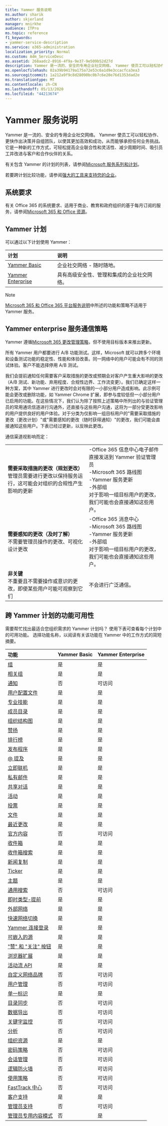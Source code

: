 ```yaml
---
title: Yammer 服务说明
ms.author: sharik
author: skjerland
manager: mnirkhe
audience: ITPro
ms.topic: reference
f1_keywords:
- yammer-service-description
ms.service: o365-administration
localization_priority: Normal
ms.custom: Adm_ServiceDesc
ms.assetid: 268aadc2-8916-4f9a-9e37-9e509b52d27d
description: Yammer 是一流的、安全的专用企业社交网络。 Yammer 使员工可以轻松协作、更快作出决策并自组团队，以使其更加高效和成功，从而能够承担任何业务挑战。 它是一种新的工作方式，可轻松提高企业联合性和灵活性、减少周期时间、吸引员工并改进与客户和合作伙伴的关系。
ms.openlocfilehash: 02a39b94179a175a72e53c6a1d9e3ccacfca3ea3
ms.sourcegitcommit: 1a212a9f9c8d28090bc0b7c6e20e76d1353dad2e
ms.translationtype: MT
ms.contentlocale: zh-CN
ms.lasthandoff: 05/13/2020
ms.locfileid: "44213674"
---
```

# <a name="yammer-service-description"></a>Yammer 服务说明

Yammer 是一流的、安全的专用企业社交网络。 Yammer 使员工可以轻松协作、更快作出决策并自组团队，以使其更加高效和成功，从而能够承担任何业务挑战。 它是一种新的工作方式，可轻松提高企业联合性和灵活性、减少周期时间、吸引员工并改进与客户和合作伙伴的关系。
  
有关包含 Yammer 的计划的列表，请参阅[Microsoft 服务系列和计划](../office-365-platform-service-description/office-365-plan-options.md#office-365-service-families-and-plans)。
  
若要跨计划比较功能，请参阅[强大的工具来支持您的企业](https://go.microsoft.com/fwlink/?LinkID=799177&amp;clcid=0x409)。
  
## <a name="system-requirements"></a>系统要求

有关 Office 365 的系统要求、适用于商业、教育和政府组织的基于每月订阅的服务，请参阅[Microsoft 365 和 Office 资源](https://products.office.com/office-system-requirements/#Office365forBEG)。
  
## <a name="yammer-plans"></a>Yammer 计划

可以通过以下计划使用 Yammer：
  
|**计划**|**说明**|
|:-----|:-----|
|[Yammer Basic](https://go.microsoft.com/fwlink/?LinkId=691112) <br/> |企业社交网络 - 随时随地。  <br/> |
|[Yammer Enterprise](https://www.microsoft.com/microsoft-365/yammer/yammer-overview) <br/> |具有高级安全性、管理和集成的企业社交网络。  <br/> |
   
> [!NOTE]
> [Microsoft 365 和 Office 365 平台服务说明](../office-365-platform-service-description/office-365-platform-service-description.md)中所述的功能和策略不适用于 Yammer 服务。 
  
## <a name="yammer-enterprise-service-communications-policy"></a>Yammer enterprise 服务通信策略
<a name="YammerCommsPolicy"> </a>

Yammer 遵循[Microsoft 365 更改管理策略](https://www.microsoft.com/en-us/microsoft-365/blog/2015/05/05/manage-change-and-stay-informed-in-office-365/)，但不使用目标版本来推出更新。 
  
所有 Yammer 用户都要进行 A/B 功能测试。这样，Microsoft 就可以跨多个环境和设备测试功能的稳定性、性能和体验改善。同一网络中的用户可能会有不同的测试体验。客户不能选择停用 A/B 测试。
  
我们会提前通知任何需要客户采取措施的更改或预期会对客户产生重大影响的更改（A/B 测试、新功能、弃用程度、合规性边界、工作流变更）。我们已确定这样一种方案，其中 Yammer 进行更改时会对有限的一小部分用户造成影响。此示例可能会更改或删除功能，如 Yammer Chrome 扩展，即参与度较低但一小部分用户已启用的功能。在这些情况下，我们认为除了按照上述策略中所列出的与验证管理员的常用通讯信道进行沟通外，还直接与这些用户沟通，这将为一部分受更改影响的用户提供良好的用户体验。对于分类为仅影响一组目标用户的"需要采取措施的更改（更改计划）"或"需要感知的更改（随时获得通知）"的更改，我们可能会直接通知这些用户。下表已经过更新，以反映此更改。 
  
通信渠道视影响而定：
  
|||
|:-----|:-----|
|**需要采取措施的更改（规划更改）** <br/>管理员需要进行更改以保持服务运行，这可能会对组织的合规性产生影响的更新  <br/> |-Office 365 信息中心电子邮件直接发送到 Yammer 验证管理员 <br/>-Microsoft 365 路线图<br/>-Yammer 服务更新<br/>-外部组<br/>对于影响一组目标用户的更改，我们可能也会直接通知这些用户。 |
|**需要感知的更改（及时了解）**<br/>不需要管理员操作的更改、可视化设计更改  <br/> |-Office 365 消息中心<br/>-Microsoft 365 路线图<br/>-Yammer 服务更新<br/>-外部组<br/>对于影响一组目标用户的更改，我们可能也会直接通知这些用户。 |
|**非关键** <br/>不重要且不需要操作或意识的更改，即使某些用户可能可观察到它们  <br/> |不会进行广泛通信。 |
   
## <a name="feature-availability-across-yammer-plans"></a>跨 Yammer 计划的功能可用性

需要帮忙找出最适合您组织需求的 Yammer 计划吗？ 使用下表可查看每个计划中的可用功能。 选择功能名称，以阅读有关该功能在 Yammer 中的工作方式的简短摘要。
  
|**功能**|**Yammer Basic**|**Yammer Enterprise**|
|:-----|:-----|:-----|
|[组](group-features-in-yammer.md#groups) <br/> | 是  <br/> |是  <br/> |
|[相关组](group-features-in-yammer.md#related-groups) <br/> |是  <br/> |是  <br/> |
|[通知](group-features-in-yammer.md#announcements) <br/> |否  <br/> |可访问  <br/> |
|[用户配置文件](profile-features-in-yammer.md#user-profiles) <br/> |是  <br/> |是  <br/> |
|[专业技能](profile-features-in-yammer.md#expertise) <br/> |是  <br/> |是  <br/> |
|[成员目录](profile-features-in-yammer.md#member-directory) <br/> |是  <br/> |是  <br/> |
|[组织结构图](profile-features-in-yammer.md#org-chart) <br/> |是  <br/> |是  <br/> |
|[赞扬](profile-features-in-yammer.md#praise) <br/> |是  <br/> |是  <br/> |
|[排行榜](profile-features-in-yammer.md#leaderboards) <br/> |是  <br/> |是  <br/> |
|[发布程序](message-and-conversation-features-in-yammer.md#publisher) <br/> |是  <br/> |是  <br/> |
|[@ 提及](message-and-conversation-features-in-yammer.md#section) <br/> |是  <br/> |是  <br/> |
|[立即联机](message-and-conversation-features-in-yammer.md#online-now) <br/> |是  <br/> |是  <br/> |
|[私有邮件](message-and-conversation-features-in-yammer.md#private-messages) <br/> |是  <br/> |是  <br/> |
|[共享对话](message-and-conversation-features-in-yammer.md#share-conversations) <br/> |是  <br/> |是  <br/> |
|[活动](message-and-conversation-features-in-yammer.md#events) <br/> |是  <br/> |是  <br/> |
|[投票](message-and-conversation-features-in-yammer.md#polls) <br/> |是  <br/> |是  <br/> |
|[文件](document-collaboration-features-in-yammer.md#files) <br/> |是  <br/> |是  <br/> |
|[最近更改](document-collaboration-features-in-yammer.md#recent-changes) <br/> |是  <br/> |是  <br/> |
|[官方内容](document-collaboration-features-in-yammer.md#official-content) <br/> |否  <br/> |可访问  <br/> |
|[收件箱](inbox-features-in-yammer.md#inbox) <br/> |是  <br/> |是  <br/> |
|[收件箱搜索](inbox-features-in-yammer.md#inbox-search) <br/> |是  <br/> |是  <br/> |
|[新闻复制](discovery-features-in-yammer.md#feeds) <br/> |是  <br/> |是  <br/> |
|[Ticker](discovery-features-in-yammer.md#ticker) <br/> |是  <br/> |是  <br/> |
|[主题](discovery-features-in-yammer.md#topics) <br/> |是  <br/> |是  <br/> |
|[通用搜索](discovery-features-in-yammer.md#universal-search) <br/> |否  <br/> |可访问  <br/> |
|[即时类型-提前](discovery-features-in-yammer.md#instant-type-ahead) <br/> |是  <br/> |是  <br/> |
|[外部网络](external-network-features-in-yammer.md#external-networks) <br/> |是  <br/> |是  <br/> |
|[快速网络切换](external-network-features-in-yammer.md#fast-network-switching) <br/> |是  <br/> |是  <br/> |
|[Yammer 连接登录](yammer-platform-features.md#yammer-connect-login) <br/> |是  <br/> |是  <br/> |
|[可嵌入的源](yammer-platform-features.md#embeddable-feeds) <br/> |是  <br/> |是  <br/> |
|["赞" 和 "关注" 按钮](yammer-platform-features.md#like-and-follow-buttons) <br/> |是  <br/> |是  <br/> |
|[浏览器扩展](yammer-platform-features.md#browser-extension) <br/> |是  <br/> |是  <br/> |
|[活动流 API](yammer-platform-features.md#activity-stream-api) <br/> |是  <br/> |是  <br/> |
|[自定义网络品牌](administration-and-security-features-in-yammer.md#custom-network-branding) <br/> |否  <br/> |可访问  <br/> |
|[用户管理](administration-and-security-features-in-yammer.md#user-management) <br/> |否  <br/> |可访问  <br/> |
|[单一标识](administration-and-security-features-in-yammer.md#single-identity) <br/> |是  <br/> |是  <br/> |
|[目录同步](administration-and-security-features-in-yammer.md#directory-synchronization) <br/> |否  <br/> |可访问  <br/> |
|[数据导出](administration-and-security-features-in-yammer.md#data-export) <br/> |否  <br/> |可访问  <br/> |
|[关键字监控](administration-and-security-features-in-yammer.md#keyword-monitoring) <br/> |否  <br/> |可访问  <br/> |
|[分析](administration-and-security-features-in-yammer.md#analytics) <br/> |否  <br/> |可访问  <br/> |
|[组织资源](administration-and-security-features-in-yammer.md#organization-resources) <br/> |是  <br/> |是  <br/> |
|[密码策略](administration-and-security-features-in-yammer.md#password-policies) <br/> |否  <br/> |可访问  <br/> |
|[会话管理](administration-and-security-features-in-yammer.md#session-management) <br/> |否  <br/> |可访问  <br/> |
|[逻辑防火墙](administration-and-security-features-in-yammer.md#logical-firewall) <br/> |否  <br/> |可访问  <br/> |
|[使用策略](administration-and-security-features-in-yammer.md#usage-policy) <br/> |否  <br/> |可访问  <br/> |
|[FastTrack 中心](https://go.microsoft.com/fwlink/?LinkID=518597&amp;clcid=0x409) <br/> |否  <br/> |可访问  <br/> |
|[客户支持](support-features-in-yammer.md#customer-support) <br/> |是  <br/> |是  <br/> |
|[管理员支持](support-features-in-yammer.md#administrator-support) <br/> |否  <br/> |可访问  <br/> |
|[管理员专用内容模式](administration-and-security-features-in-yammer.md#admin-private-content-mode) <br/> |否  <br/> |是  <br/> |
